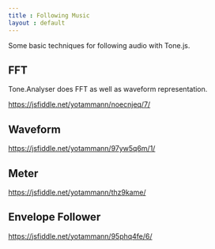 ```yaml
---
title : Following Music
layout : default
---
```


Some basic techniques for following audio with Tone.js. 

## FFT

Tone.Analyser does FFT as well as waveform representation. 

https://jsfiddle.net/yotammann/noecnjeq/7/

## Waveform

https://jsfiddle.net/yotammann/97yw5q6m/1/

## Meter

https://jsfiddle.net/yotammann/thz9kame/

## Envelope Follower

https://jsfiddle.net/yotammann/95phq4fe/6/